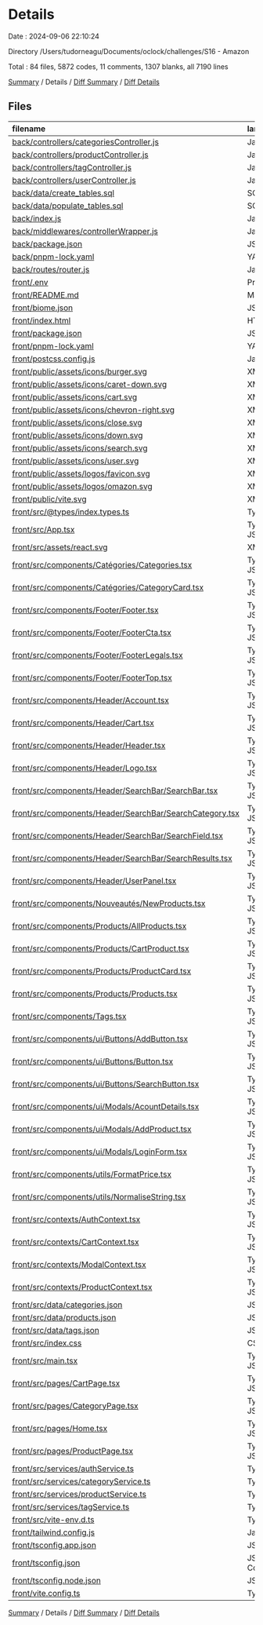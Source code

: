 # Details

Date : 2024-09-06 22:10:24

Directory /Users/tudorneagu/Documents/oclock/challenges/S16 - Amazon

Total : 84 files,  5872 codes, 11 comments, 1307 blanks, all 7190 lines

[Summary](results.md) / Details / [Diff Summary](diff.md) / [Diff Details](diff-details.md)

## Files
| filename | language | code | comment | blank | total |
| :--- | :--- | ---: | ---: | ---: | ---: |
| [back/controllers/categoriesController.js](/back/controllers/categoriesController.js) | JavaScript | 9 | 0 | 4 | 13 |
| [back/controllers/productController.js](/back/controllers/productController.js) | JavaScript | 14 | 0 | 4 | 18 |
| [back/controllers/tagController.js](/back/controllers/tagController.js) | JavaScript | 9 | 0 | 4 | 13 |
| [back/controllers/userController.js](/back/controllers/userController.js) | JavaScript | 59 | 1 | 8 | 68 |
| [back/data/create_tables.sql](/back/data/create_tables.sql) | SQL | 44 | 0 | 9 | 53 |
| [back/data/populate_tables.sql](/back/data/populate_tables.sql) | SQL | 62 | 0 | 18 | 80 |
| [back/index.js](/back/index.js) | JavaScript | 25 | 0 | 10 | 35 |
| [back/middlewares/controllerWrapper.js](/back/middlewares/controllerWrapper.js) | JavaScript | 9 | 0 | 2 | 11 |
| [back/package.json](/back/package.json) | JSON | 29 | 0 | 1 | 30 |
| [back/pnpm-lock.yaml](/back/pnpm-lock.yaml) | YAML | 985 | 0 | 322 | 1,307 |
| [back/routes/router.js](/back/routes/router.js) | JavaScript | 15 | 0 | 5 | 20 |
| [front/.env](/front/.env) | Properties | 1 | 0 | 1 | 2 |
| [front/README.md](/front/README.md) | Markdown | 41 | 0 | 11 | 52 |
| [front/biome.json](/front/biome.json) | JSON | 16 | 0 | 1 | 17 |
| [front/index.html](/front/index.html) | HTML | 13 | 0 | 1 | 14 |
| [front/package.json](/front/package.json) | JSON | 32 | 0 | 1 | 33 |
| [front/pnpm-lock.yaml](/front/pnpm-lock.yaml) | YAML | 2,129 | 0 | 636 | 2,765 |
| [front/postcss.config.js](/front/postcss.config.js) | JavaScript | 6 | 0 | 1 | 7 |
| [front/public/assets/icons/burger.svg](/front/public/assets/icons/burger.svg) | XML | 5 | 0 | 1 | 6 |
| [front/public/assets/icons/caret-down.svg](/front/public/assets/icons/caret-down.svg) | XML | 3 | 0 | 1 | 4 |
| [front/public/assets/icons/cart.svg](/front/public/assets/icons/cart.svg) | XML | 5 | 0 | 1 | 6 |
| [front/public/assets/icons/chevron-right.svg](/front/public/assets/icons/chevron-right.svg) | XML | 3 | 0 | 1 | 4 |
| [front/public/assets/icons/close.svg](/front/public/assets/icons/close.svg) | XML | 3 | 0 | 0 | 3 |
| [front/public/assets/icons/down.svg](/front/public/assets/icons/down.svg) | XML | 1 | 0 | 0 | 1 |
| [front/public/assets/icons/search.svg](/front/public/assets/icons/search.svg) | XML | 3 | 0 | 1 | 4 |
| [front/public/assets/icons/user.svg](/front/public/assets/icons/user.svg) | XML | 10 | 3 | 3 | 16 |
| [front/public/assets/logos/favicon.svg](/front/public/assets/logos/favicon.svg) | XML | 15 | 0 | 1 | 16 |
| [front/public/assets/logos/omazon.svg](/front/public/assets/logos/omazon.svg) | XML | 10 | 0 | 1 | 11 |
| [front/public/vite.svg](/front/public/vite.svg) | XML | 1 | 0 | 0 | 1 |
| [front/src/@types/index.types.ts](/front/src/@types/index.types.ts) | TypeScript | 38 | 0 | 7 | 45 |
| [front/src/App.tsx](/front/src/App.tsx) | TypeScript JSX | 40 | 0 | 4 | 44 |
| [front/src/assets/react.svg](/front/src/assets/react.svg) | XML | 1 | 0 | 0 | 1 |
| [front/src/components/Catégories/Categories.tsx](/front/src/components/Cat%C3%A9gories/Categories.tsx) | TypeScript JSX | 24 | 0 | 4 | 28 |
| [front/src/components/Catégories/CategoryCard.tsx](/front/src/components/Cat%C3%A9gories/CategoryCard.tsx) | TypeScript JSX | 28 | 0 | 6 | 34 |
| [front/src/components/Footer/Footer.tsx](/front/src/components/Footer/Footer.tsx) | TypeScript JSX | 13 | 0 | 2 | 15 |
| [front/src/components/Footer/FooterCta.tsx](/front/src/components/Footer/FooterCta.tsx) | TypeScript JSX | 32 | 0 | 4 | 36 |
| [front/src/components/Footer/FooterLegals.tsx](/front/src/components/Footer/FooterLegals.tsx) | TypeScript JSX | 17 | 0 | 2 | 19 |
| [front/src/components/Footer/FooterTop.tsx](/front/src/components/Footer/FooterTop.tsx) | TypeScript JSX | 18 | 0 | 2 | 20 |
| [front/src/components/Header/Account.tsx](/front/src/components/Header/Account.tsx) | TypeScript JSX | 35 | 0 | 4 | 39 |
| [front/src/components/Header/Cart.tsx](/front/src/components/Header/Cart.tsx) | TypeScript JSX | 29 | 0 | 4 | 33 |
| [front/src/components/Header/Header.tsx](/front/src/components/Header/Header.tsx) | TypeScript JSX | 28 | 0 | 3 | 31 |
| [front/src/components/Header/Logo.tsx](/front/src/components/Header/Logo.tsx) | TypeScript JSX | 13 | 0 | 2 | 15 |
| [front/src/components/Header/SearchBar/SearchBar.tsx](/front/src/components/Header/SearchBar/SearchBar.tsx) | TypeScript JSX | 20 | 0 | 5 | 25 |
| [front/src/components/Header/SearchBar/SearchCategory.tsx](/front/src/components/Header/SearchBar/SearchCategory.tsx) | TypeScript JSX | 33 | 0 | 7 | 40 |
| [front/src/components/Header/SearchBar/SearchField.tsx](/front/src/components/Header/SearchBar/SearchField.tsx) | TypeScript JSX | 19 | 0 | 4 | 23 |
| [front/src/components/Header/SearchBar/SearchResults.tsx](/front/src/components/Header/SearchBar/SearchResults.tsx) | TypeScript JSX | 46 | 0 | 5 | 51 |
| [front/src/components/Header/UserPanel.tsx](/front/src/components/Header/UserPanel.tsx) | TypeScript JSX | 11 | 0 | 4 | 15 |
| [front/src/components/Nouveautés/NewProducts.tsx](/front/src/components/Nouveaut%C3%A9s/NewProducts.tsx) | TypeScript JSX | 26 | 0 | 4 | 30 |
| [front/src/components/Products/AllProducts.tsx](/front/src/components/Products/AllProducts.tsx) | TypeScript JSX | 22 | 0 | 4 | 26 |
| [front/src/components/Products/CartProduct.tsx](/front/src/components/Products/CartProduct.tsx) | TypeScript JSX | 94 | 0 | 7 | 101 |
| [front/src/components/Products/ProductCard.tsx](/front/src/components/Products/ProductCard.tsx) | TypeScript JSX | 51 | 0 | 7 | 58 |
| [front/src/components/Products/Products.tsx](/front/src/components/Products/Products.tsx) | TypeScript JSX | 25 | 0 | 4 | 29 |
| [front/src/components/Tags.tsx](/front/src/components/Tags.tsx) | TypeScript JSX | 27 | 0 | 4 | 31 |
| [front/src/components/ui/Buttons/AddButton.tsx](/front/src/components/ui/Buttons/AddButton.tsx) | TypeScript JSX | 22 | 0 | 6 | 28 |
| [front/src/components/ui/Buttons/Button.tsx](/front/src/components/ui/Buttons/Button.tsx) | TypeScript JSX | 32 | 0 | 4 | 36 |
| [front/src/components/ui/Buttons/SearchButton.tsx](/front/src/components/ui/Buttons/SearchButton.tsx) | TypeScript JSX | 15 | 0 | 2 | 17 |
| [front/src/components/ui/Modals/AcountDetails.tsx](/front/src/components/ui/Modals/AcountDetails.tsx) | TypeScript JSX | 59 | 0 | 6 | 65 |
| [front/src/components/ui/Modals/AddProduct.tsx](/front/src/components/ui/Modals/AddProduct.tsx) | TypeScript JSX | 107 | 0 | 7 | 114 |
| [front/src/components/ui/Modals/LoginForm.tsx](/front/src/components/ui/Modals/LoginForm.tsx) | TypeScript JSX | 69 | 0 | 9 | 78 |
| [front/src/components/utils/FormatPrice.tsx](/front/src/components/utils/FormatPrice.tsx) | TypeScript JSX | 10 | 0 | 2 | 12 |
| [front/src/components/utils/NormaliseString.tsx](/front/src/components/utils/NormaliseString.tsx) | TypeScript JSX | 7 | 0 | 1 | 8 |
| [front/src/contexts/AuthContext.tsx](/front/src/contexts/AuthContext.tsx) | TypeScript JSX | 73 | 0 | 11 | 84 |
| [front/src/contexts/CartContext.tsx](/front/src/contexts/CartContext.tsx) | TypeScript JSX | 63 | 0 | 9 | 72 |
| [front/src/contexts/ModalContext.tsx](/front/src/contexts/ModalContext.tsx) | TypeScript JSX | 62 | 0 | 10 | 72 |
| [front/src/contexts/ProductContext.tsx](/front/src/contexts/ProductContext.tsx) | TypeScript JSX | 61 | 0 | 11 | 72 |
| [front/src/data/categories.json](/front/src/data/categories.json) | JSON | 50 | 0 | 1 | 51 |
| [front/src/data/products.json](/front/src/data/products.json) | JSON | 527 | 0 | 2 | 529 |
| [front/src/data/tags.json](/front/src/data/tags.json) | JSON | 22 | 0 | 1 | 23 |
| [front/src/index.css](/front/src/index.css) | CSS | 83 | 0 | 24 | 107 |
| [front/src/main.tsx](/front/src/main.tsx) | TypeScript JSX | 23 | 0 | 2 | 25 |
| [front/src/pages/CartPage.tsx](/front/src/pages/CartPage.tsx) | TypeScript JSX | 78 | 0 | 8 | 86 |
| [front/src/pages/CategoryPage.tsx](/front/src/pages/CategoryPage.tsx) | TypeScript JSX | 11 | 0 | 5 | 16 |
| [front/src/pages/Home.tsx](/front/src/pages/Home.tsx) | TypeScript JSX | 13 | 0 | 3 | 16 |
| [front/src/pages/ProductPage.tsx](/front/src/pages/ProductPage.tsx) | TypeScript JSX | 45 | 0 | 7 | 52 |
| [front/src/services/authService.ts](/front/src/services/authService.ts) | TypeScript | 28 | 0 | 3 | 31 |
| [front/src/services/categoryService.ts](/front/src/services/categoryService.ts) | TypeScript | 13 | 0 | 4 | 17 |
| [front/src/services/productService.ts](/front/src/services/productService.ts) | TypeScript | 13 | 0 | 4 | 17 |
| [front/src/services/tagService.ts](/front/src/services/tagService.ts) | TypeScript | 13 | 0 | 4 | 17 |
| [front/src/vite-env.d.ts](/front/src/vite-env.d.ts) | TypeScript | 0 | 1 | 1 | 2 |
| [front/tailwind.config.js](/front/tailwind.config.js) | JavaScript | 74 | 1 | 2 | 77 |
| [front/tsconfig.app.json](/front/tsconfig.app.json) | JSON | 20 | 2 | 3 | 25 |
| [front/tsconfig.json](/front/tsconfig.json) | JSON with Comments | 7 | 0 | 1 | 8 |
| [front/tsconfig.node.json](/front/tsconfig.node.json) | JSON | 18 | 2 | 3 | 23 |
| [front/vite.config.ts](/front/vite.config.ts) | TypeScript | 7 | 1 | 3 | 11 |

[Summary](results.md) / Details / [Diff Summary](diff.md) / [Diff Details](diff-details.md)